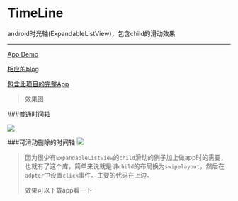# TimeLine
android时光轴(ExpandableListView)，包含child的滑动效果

----------

[App Demo ](http://dp.wdjcdn.com/files/phoenix/4.52.1.8061/wandoujia-wandoujia_organic_binded.apk?remove=2&append=%93%00eyJhcHBEb3dubG9hZCI6eyJkb3dubG9hZFR5cGUiOiJkb3dubG9hZF9ieV9wYWNrYWdlX25hbWUiLCJwYWNrYWdlTmFtZSI6InZpZW5hbi5hcHAuY2FyZGdhbGxlcnkifX0Wdj01B0000837625 "app")

[相应的blog](http://vienan.github.io/blog/expandable_swipe_listview/ "blog")

[包含此项目的完整App](http://www.wandoujia.com/apps/vienan.app.cardgallery "完整App")
>效果图

###普通时间轴

![](http://i.imgur.com/Bl8scDR.jpg)



###可滑动删除的时间轴
![](http://i.imgur.com/ip0ZZy6.jpg)


> 因为很少有`ExpandableListview`的`child`滑动的例子加上做app时的需要，也就有了这个库，简单来说就是讲`child`的布局换为`swipelayout`，然后在`adpter`中设置`click`事件。主要的代码在上边。
> 
> 效果可以下载app看一下

